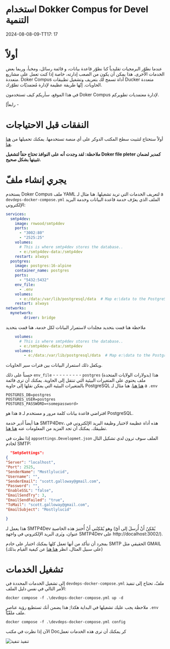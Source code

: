 # استخدام Dokker Compus for Devel التنمية

<!--category-- Docker -->
<datetime class="hidden">2024-08-08-09-TT17: 17</datetime>

# أولاً

عندما نطوّر البرمجيات تقليدياً كنا نطوّر قاعدة بيانات، و قائمة رسائل، ومخبأ، وربما بعض الخدمات الأخرى. هذا يمكن أن يكون من الصعب إدارته، خاصة إذا كنت تعمل على مشاريع متعددة. Doker Compus أداة تسمح لك بتعريف وتشغيل تطبيقات Ducker متعددة الحاويات. إنّها طريقة عظيمة لإدارة مُعتمديّات تطوّرك.

في هذا الموقع، سأريكم كيف تستخدمون Doker Compus لإدارة معتمديات تطويركم.

[رابعاً -

# النفقات قبل الاحتياجات

أولاً ستحتاج لتثبيت سطح المكتب الدوكر على أي منصة تستخدمها. يمكنك تحميلها من [هنا هنا](https://www.docker.com/products/docker-desktop).

**ملاحظة: لقد وجدت أنه على النوافذ تحتاج حقاً لتشغيل Doker file pleter كمدير لضمان تثبيتها بشكل صحيح.**

# يجري إنشاء ملفّ

يستخدم Doker Compus ملف YAML لتعريف الخدمات التي تريد تشغيلها. هنا مثال لـ a `devdeps-docker-compose.yml` الملف الذي يعرّف خدمة قاعدة البيانات وخدمة البريد الإلكتروني:

```yaml
services: 
  smtp4dev:
    image: rnwood/smtp4dev
    ports:
      - "3002:80"
      - "2525:25"
    volumes:
      # This is where smtp4dev stores the database..
      - e:/smtp4dev-data:/smtp4dev
    restart: always
  postgres:
    image: postgres:16-alpine
    container_name: postgres
    ports:
      - "5432:5432"
    env_file:
      - .env
    volumes:
      - e:/data:/var/lib/postgresql/data  # Map e:\data to the PostgreSQL data folder
    restart: always	
networks:
  mynetwork:
        driver: bridge
```

ملاحظة هنا قمت بتحديد مجلدات لاستمرار البيانات لكل خدمة، هنا قمت بتحديد

```yaml
    volumes:
      # This is where smtp4dev stores the database..
      - e:/smtp4dev-data:/smtp4dev
    volumes:
        - e:/data:/var/lib/postgresql/data  # Map e:\data to the PostgreSQL data folder
```

ويكفل ذلك استمرار البيانات بين فترات سير الحاويات.

حسناً على ذلك `env_file` - - - - - - - - - `postgres` (بدولارات الولايات المتحدة) هذا ملف يحتوي على المتغيرات البيئية التي تنتقل إلى الحاوية.
يمكنك أن ترى قائمة بالمتغيرات البيئية التي يمكن نقلها إلى حاوية PostgreSQL [هنا هنا](https://www.docker.com/blog/how-to-use-the-postgres-docker-official-image/#1-Environment-variables).
هنا مثال لـ a `.env` 

```shell
POSTGRES_DB=postgres
POSTGRES_USER=postgres
POSTGRES_PASSWORD=<somepassword>
```

هذا هو a افتراضي قاعدة بيانات كلمة مرور و مستخدم لـ PostgreSQL.

هنا أيضاً أدير خدمة SMTP4Dev، هذه أداة عظيمة لاختبار وظيفة البريد الإلكتروني في تطبيقك. يمكنك أن تجد المزيد من المعلومات عنه [هنا هنا](https://github.com/rnwood/smtp4dev/wiki/Installation#how-to-run-smtp4dev-in-docker).

إذا نظرت في `appsettings.Developmet.json` الملف سوف ترون لدي تشكيل التال لخادم SMTP:

```json
  "SmtpSettings":
{
"Server": "localhost",
"Port": 2525,
"SenderName": "Mostlylucid",
"Username": "",
"SenderEmail": "scott.galloway@gmail.com",
"Password": "",
"EnableSSL": "false",
"EmailSendTry": 3,
"EmailSendFailed": "true",
"ToMail": "scott.galloway@gmail.com",
"EmailSubject": "Mostlylucid"

}
```

هذا يعمل لـ SMTP4Dev وهو يُمْكِنُني أَنْ أُختبرَ هذه الخاصيةِ (يُمْكِنُ أَنْ أُرسلَ إلى أيّ عنوان، ويَرى البريد الإلكتروني في واجهةِ SMTP4Dev على http://docalhost:3002/).

بمجرد أن تتأكد من أنها تعمل كلها يمكنك اختبار على خادم SMTP الحقيقي مثل GMAIL (على سبيل المثال، انظر [هنا هنا](addingasyncsendingforemails) عن كيفية القيام بذلك)

# تشغيل الخدمات

إلى تشغيل الخدمات المحددة في `devdeps-docker-compose.yml` ملفّ، تحتاج إلى تنفيذ الأمر التالي في نفس دليل الملف:

```shell
docker compose -f .\devdeps-docker-compose.yml up -d
```

ملاحظة يجب عليك تشغيلها في البداية هكذا; هذا يضمن أنك تستطيع رؤية عناصر `.env` ملف ملفّيّاً.

```shell
docker compose -f .\devdeps-docker-compose.yml config
```

الآن إذا نظرت في مكتب Docكر يمكنك أن ترى هذه الخدمات تعمل

![تنفيذ تنفيذ](dockerdesktopdev.png)
